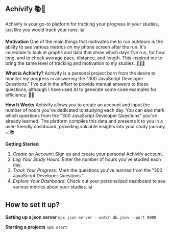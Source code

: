 ## Achivify 📚🏃
Achivify is your go-to platform for tracking your progress in your studies, just like you would track your runs. 📊

**Motivation**
One of the main things that motivates me to run outdoors is the ability to see various metrics on my phone screen after the run. It's incredible to look at graphs and data that show which days I've run, for how long, and to check average pace, distance, and length. This inspired me to bring the same level of tracking and motivation to my studies. 🏃‍♂️📱

**What is Achivify?**
Achivify is a personal project born from the desire to monitor my progress in answering the "300 JavaScript Developer Questions." I've put in the effort to provide manual answers to these questions, although I have used AI to generate some code examples for efficiency. 🚀🧠

**How It Works**
Achivify allows you to create an account and input the number of hours you've dedicated to studying each day. You can also mark which questions from the "300 JavaScript Developer Questions" you've already learned. The platform compiles this data and presents it to you in a user-friendly dashboard, providing valuable insights into your study journey. 📈📚

**Getting Started**
1. *Create an Account:* Sign up and create your personal Achivify account.
2. *Log Your Study Hours:* Enter the number of hours you've studied each day.
3. *Track Your Progress:* Mark the questions you've learned from the "300 JavaScript Developer Questions."
4. *Explore Your Dashboard:* Check out your personalized dashboard to see various metrics about your studies. 📊


## How to set it up?
**Setting up a json server**
`npx json-server --watch db.json --port 8000`

**Starting a projects**
`npm start`